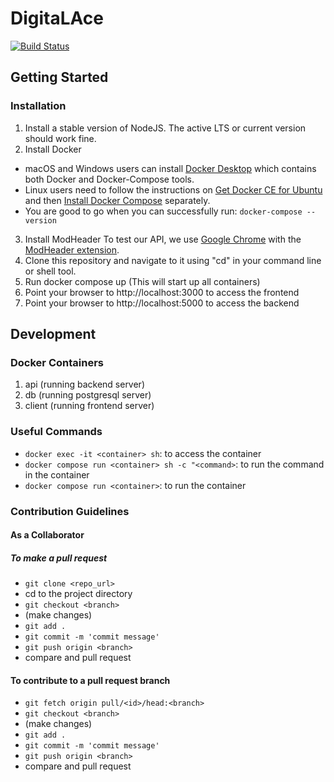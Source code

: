 # DigitaLAce
[![Build Status](https://travis-ci.com/CrownKira/digitalace.svg?branch=main)](https://travis-ci.com/CrownKira/digitalace)


## Getting Started 
### Installation 
1. Install a stable version of NodeJS. The active LTS or current version should work fine.
2. Install Docker
- macOS and Windows users can install [Docker Desktop](https://www.docker.com/products/docker-desktop) which contains both Docker and Docker-Compose tools.
- Linux users need to follow the instructions on [Get Docker CE for Ubuntu](https://docs.docker.com/install/linux/docker-ce/ubuntu/) and then [Install Docker Compose](https://docs.docker.com/compose/install/) separately.
- You are good to go when you can successfully run:
`docker-compose --version`
3. Install ModHeader
To test our API, we use [Google Chrome](https://www.google.com/chrome/) with the [ModHeader extension](https://chrome.google.com/webstore/detail/modheader/idgpnmonknjnojddfkpgkljpfnnfcklj?hl=en).
4. Clone this repository and navigate to it using "cd" in your command line or shell tool.
5. Run docker compose up (This will start up all containers)
6. Point your browser to http://localhost:3000 to access the frontend 
7. Point your browser to http://localhost:5000 to access the backend 


## Development  
### Docker Containers
1. api (running backend server)
3. db (running postgresql server)
4. client (running frontend server) 

### Useful Commands
- `docker exec -it <container> sh`: to access the container
- `docker compose run <container> sh -c "<command>`: to run the command in the container
- `docker compose run <container>`: to run the container 

### Contribution Guidelines 

#### As a Collaborator
##### To make a pull request 
- `git clone <repo_url>`
- cd to the project directory
- `git checkout <branch>`
- (make changes)
- `git add .`
- `git commit -m 'commit message'`
- `git push origin <branch>`
- compare and pull request 

#### To contribute to a pull request branch
- `git fetch origin pull/<id>/head:<branch>`
- `git checkout <branch>`
- (make changes)
- `git add .`
- `git commit -m 'commit message'`
- `git push origin <branch>`
- compare and pull request 
